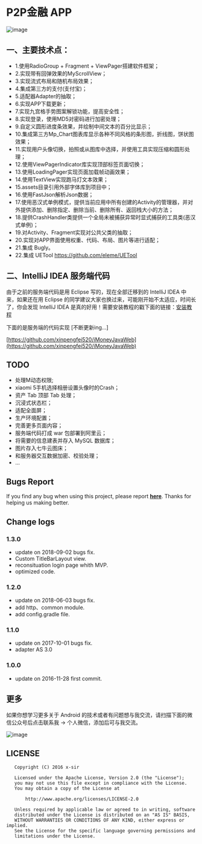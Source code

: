 # P2P金融 APP

![image](https://github.com/xinpengfei520/P2P/blob/master/screenshot/image.gif)

## 一、主要技术点：  

 - 1.使用RadioGroup + Fragment + ViewPager搭建软件框架；  
 - 2.实现带有回弹效果的MyScrollView；  
 - 3.实现流式布局和随机布局效果；  
 - 4.集成第三方的支付(支付宝)；  
 - 5.适配器Adapter的抽取；  
 - 6.实现APP下载更新；  
 - 7.实现九宫格手势图案解锁功能，提高安全性；  
 - 8.实现登录，使用MD5对密码进行加密处理；  
 - 9.自定义圆形进度条效果，并绘制中间文本的百分比显示；  
 - 10.集成第三方Mp_Chart图表库显示各种不同风格的条形图，折线图，饼状图效果；  
 - 11.实现用户头像切换，拍照或从图库中选择，并使用工具实现压缩和圆形处理；  
 - 12.使用ViewPagerIndicator库实现顶部标签页面切换；  
 - 13.使用LoadingPager实现页面加载帧动画效果；  
 - 14.使用TextView实现跑马灯文本效果；  
 - 15.assets目录引用外部字体库到项目中；  
 - 16.使用FastJson解析Json数据；  
 - 17.使用恶汉式单例模式，提供当前应用中所有创建的Activity的管理器，并对外提供添加、删除指定、删除当前、删除所有、返回栈大小的方法；  
 - 18.提供CrashHandler类提供一个全局未被捕获异常时显式捕获的工具类(恶汉式单例)；  
 - 19.对Activity、Fragment实现对公共父类的抽取；  
 - 20.实现对APP界面使用权重、代码、布局、图片等进行适配；
 - 21.集成 Bugly。
 - 22.集成 UETool https://github.com/eleme/UETool

## 二、IntelliJ IDEA 服务端代码

由于之前的服务端代码是用 Eclipse 写的，现在全部迁移到的 IntelliJ IDEA 中来，如果还在用 Eclipse 的同学建议大家也换过来，可能刚开始不太适应，时间长了，你会发现 IntelliJ IDEA 是真的好用！需要安装教程的戳下面的链接：[安装教程](https://blog.csdn.net/xinpengfei521/article/details/83782062)

下面的是服务端的代码实现 [不断更新ing...]

[https://github.com/xinpengfei520/iMoneyJavaWeb](https://github.com/xinpengfei520/iMoneyJavaWeb)

## TODO
 
 - 处理M动态权限;
 - xiaomi 5手机选择相册设置头像时的Crash；
 - 资产 Tab 顶部 Tab 处理；
 - 沉浸式状态栏；
 - 适配全面屏；
 - 生产环境配置；
 - 完善更多页面内容；
 - 服务端代码打成 war 包部署到阿里云；
 - 将需要的信息建表并存入 MySQL 数据库；
 - 图片存入七牛云图床；
 - 和服务器交互数据加密、校验处理；
 - ...

## Bugs Report

If you find any bug when using this project, please report **[here](https://github.com/xinpengfei520/P2P/issues/new)**. Thanks for helping us making better.

## Change logs

### 1.3.0

 - update on 2018-09-02 bugs fix.
 - Custom TitleBarLayout view.
 - reconsituation login page whith MVP.
 - optimized code.

### 1.2.0

 - update on 2018-06-03 bugs fix.
 - add http、common module.
 - add config.gradle file.

### 1.1.0

 - update on 2017-10-01 bugs fix.
 - adapter AS 3.0

### 1.0.0

 - update on 2016-11-28 first commit.

## 更多

如果你想学习更多关于 Android 的技术或者有问题想与我交流，请扫描下面的微信公众号后点击联系我 -> 个人微信，添加后可与我交流。

![image](https://github.com/xinpengfei520/P2P/blob/master/screenshot/official_account.jpg)

## LICENSE

```
   Copyright (C) 2016 x-sir

   Licensed under the Apache License, Version 2.0 (the "License");
   you may not use this file except in compliance with the License.
   You may obtain a copy of the License at

       http://www.apache.org/licenses/LICENSE-2.0

   Unless required by applicable law or agreed to in writing, software
   distributed under the License is distributed on an "AS IS" BASIS,
   WITHOUT WARRANTIES OR CONDITIONS OF ANY KIND, either express or implied.
   See the License for the specific language governing permissions and
   limitations under the License.
```